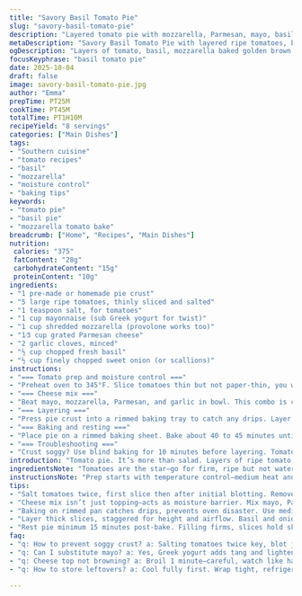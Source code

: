 ```yaml
---
title: "Savory Basil Tomato Pie"
slug: "savory-basil-tomato-pie"
description: "Layered tomato pie with mozzarella, Parmesan, mayo, basil, and onion baked in a flaky crust. Moisture control key. Resting time crucial to set filling. Golden, bubbly cheese topping signals doneness. Substitute Greek yogurt for mayo for tang, or swap mozzarella with provolone for sharper bite. Use sweet onions or scallions instead of regular onion to change aroma. Prep involves salting tomatoes to bleed out excess juice, preventing soggy crust. Serving after resting improves slice integrity. Rimmed pan protects oven from drips. Experience shows blotting tomatoes twice crucial. Flavor builds over time, layers melding with baking."
metaDescription: "Savory Basil Tomato Pie with layered ripe tomatoes, basil, mozzarella, and Parmesan baked in flaky crust. Moisture control via salting and blotting essential for slice integrity."
ogDescription: "Layers of tomato, basil, mozzarella baked golden brown. Salt and blot twice to avoid soggy crust. Rest pie before slicing to firm filling. Flavor melds with bake time."
focusKeyphrase: "basil tomato pie"
date: 2025-10-04
draft: false
image: savory-basil-tomato-pie.jpg
author: "Emma"
prepTime: PT25M
cookTime: PT45M
totalTime: PT1H10M
recipeYield: "8 servings"
categories: ["Main Dishes"]
tags:
- "Southern cuisine"
- "tomato recipes"
- "basil"
- "mozzarella"
- "moisture control"
- "baking tips"
keywords:
- "tomato pie"
- "basil pie"
- "mozzarella tomato bake"
breadcrumb: ["Home", "Recipes", "Main Dishes"]
nutrition: 
 calories: "375"
 fatContent: "28g"
 carbohydrateContent: "15g"
 proteinContent: "10g"
ingredients:
- "1 pre-made or homemade pie crust"
- "5 large ripe tomatoes, thinly sliced and salted"
- "1 teaspoon salt, for tomatoes"
- "1 cup mayonnaise (sub Greek yogurt for twist)"
- "1 cup shredded mozzarella (provolone works too)"
- "1⁄3 cup grated Parmesan cheese"
- "2 garlic cloves, minced"
- "½ cup chopped fresh basil"
- "½ cup finely chopped sweet onion (or scallions)"
instructions:
- "=== Tomato prep and moisture control ==="
- "Preheat oven to 345°F. Slice tomatoes thin but not paper-thin, you want structure. Toss with salt, spread on paper towel-lined sheet pan. Let sit 12 minutes to draw moisture out. Blot again firmly with fresh towels, tops and bottom—that bloody juice ruins crust every time. Skip this and expect mushy bottom."
- "=== Cheese mix ==="
- "Beat mayo, mozzarella, Parmesan, and garlic in bowl. This combo is creamy, garlicky, cheesy. No need to over-mix. Let sit, flavors marry while tomatoes battle moisture."
- "=== Layering ==="
- "Press pie crust into a rimmed baking tray to catch any drips. Layer tomatoes in pie shell, stagger slices for height. Sprinkle basil and onion layers between tomato layers so every bite gets those fresh snaps. Pour cheese spread atop, gently smooth over. Crank it down but don’t drown the tomatoes."
- "=== Baking and resting ==="
- "Place pie on a rimmed baking sheet. Bake about 40 to 45 minutes until cheese turns golden brown, edges bubbling and smelling of roasted garlic and basil. If edges start burning, tent with foil. Oven temps vary—watch cheese color not clock. Pull from oven, smell should tell you it’s ready—deep herbaceous notes, mouthwatering. Let rest at least 15 minutes. This step is critical. Filling firms up, slices hold shape. Don’t slap warm slices on plates or it all spills."
- "=== Troubleshooting ==="
- "Crust soggy? Use blind baking for 10 minutes before layering. Tomatoes not drying? Extend resting time or blot again. Topping not browning? Broil a minute but watch carefully. No fresh basil? Dried will disappoint here, sub with fresh oregano or chives for different but tasty result. Mayo too heavy? Half mayo, half sour cream or Greek yogurt lightens it up and adds tang."
introduction: "Tomato pie. It’s more than salad. Layers of ripe tomato, basil, onion stacked and baked. Fatty cheese mix blankets the top, baked to golden bubbling glory. Slice it right—juicy but not soggy. I’ve learned you can’t skip salting tomatoes; it’s not just tradition, it’s to keep crust firm. Mayo’s backstage role as binder, flavor carrier—a surprise to many. Basil’s aroma hits as it bakes, garlic sneaking under sneaky. One time I forgot blotting twice, soggy disaster. Another time, switched to Greek yogurt—zesty upgrade. Cooking’s about seeing, smelling, adjusting. Don’t stare at clock, smell what’s cooking, watch those cheese bubbles pop like mini fireworks. Rest it, or slice at your own risk. This pie is summer, sunshine, and kitchen chatter all in one."
ingredientsNote: "Tomatoes are the star—go for firm, ripe but not watery. Salting twice extracts juice to tackle soggy crust risks. Mayo here adds creaminess and moisture binding but swapping Greek yogurt cuts fat and adds tang if you’re health-conscious. Mozzarella’s mild profile balances Parmesan’s saltiness, but provolone or fontina can transform the flavor spectrum. Garlic minced fresh, not powder—raw punch turns mellow in oven heat, don’t overdo or it turns bitter. Sweet onions keep sharpness down; scallions add freshness and crunch. Basil fresh leaves only—dried herbs lose punch during baking. Pie crust can be store-bought but homemade flaky crust makes all the difference. Frozen crusts can introduce sogginess if not pre-baked or if ingredients too wet. Layering veggies with herbs smartly distributes flavors evenly; chop roughly for rustic texture or fine for subtlety."
instructionsNote: "Prep starts with temperature control—medium heat and 345°F oven keep crust from burning before topping sets. Salting tomatoes ahead is crucial moisture control, reduces bake-time water pools wrecking crust. Blotting twice nails unwanted juice. Cheese mixture is more than topping—it acts as a seal, moisture barrier and flavor bomb. Layer with intent: tomatoes don’t just lie flat; stacked thick, smell basil and onion between layers, flavor bursts all over pie. Baking on rimmed sheet for mess control, don’t skip. Watch cheese color, not baking time—the golden hue means sugars caramelized, flavors developed. Resting pie is overlooked—hot filling is sloppy, resting sets filling, makes slicing manageable. If cheese browns too fast, tent with foil. If filling’s watery, try blind baking crust or thicker tomato slices next round. Use senses: listen for bubbling, smell for aromatic heaviness, look for golden top, touch crust for firm edges, poke center for slight jiggle."
tips:
- "Salt tomatoes twice, first slice then after initial blotting. Removes juice that kills crust texture. Use paper towels or kitchen linens for blot. Skip and crust soggy. Blot both sides, press firmly but don’t mash slices."
- "Cheese mix isn’t just topping—acts as moisture barrier. Mix mayo, Parmesan, mozzarella, garlic gently. Over-mixing breaks cheese strands, lose bite and texture. Let flavors sit while tomatoes dry. Balances sharp salty with creamy."
- "Baking on rimmed pan catches drips, prevents oven disaster. Use medium oven heat around 345°F to avoid burnt edges. Watch cheese color—golden brown signals caramelized sugars. Burn smells mean pull or tent foil. Don’t rely on timer."
- "Layer thick slices, staggered for height and airflow. Basil and onions between tomato layers trap steam, infuse bites with herbal aroma. Sweet onion preferred; scallions work but turn stronger in bake. Fresh basil only; dried herbs disappoint baked."
- "Rest pie minimum 15 minutes post-bake. Filling firms, slices hold shape. Skip rest and filling spills. Slicing warm means messy plate, ruined presentation. Can tent with foil to keep warm but avoid sweating pie it softens crust."
faq:
- "q: How to prevent soggy crust? a: Salting tomatoes twice key, blot juice off both sides. Blind bake crust 10 minutes. Use rimmed pan. Thick tomato slices hold better too. Moisture destroys crust fast."
- "q: Can I substitute mayo? a: Yes, Greek yogurt adds tang and lightens fat but changes texture slightly. Sour cream works too but heavier. Adjust cheese ratio if swapping to keep binding. Test small batch if unsure."
- "q: Cheese top not browning? a: Broil 1 minute—careful, watch like hawk or burn. Oven varies; cheese color signals doneness not time. Try thinner cheese layer or different cheese blend for quicker browning."
- "q: How to store leftovers? a: Cool fully first. Wrap tight, refrigerate up to 2 days. Reheat gently covered, low heat to avoid drying or soggy crust. Not great cold, crust toughens. Freeze not recommended."

---
```

